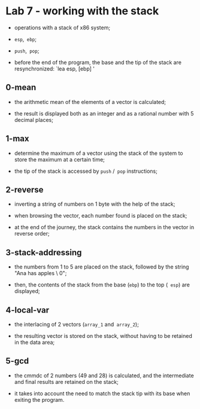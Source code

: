 # Lab 7 - working with the stack

- operations with a stack of x86 system;

- `esp`,` ebp`;

- `push`,` pop`;

- before the end of the program, the base and the tip of the stack are resynchronized: `lea esp, [ebp] '

## 0-mean

- the arithmetic mean of the elements of a vector is calculated;

- the result is displayed both as an integer and as a rational number with 5 decimal places;

## 1-max

- determine the maximum of a vector using the stack of the system to store the maximum at a certain time;

- the tip of the stack is accessed by `push` /` pop` instructions;

## 2-reverse

- inverting a string of numbers on 1 byte with the help of the stack;

- when browsing the vector, each number found is placed on the stack;

- at the end of the journey, the stack contains the numbers in the vector in reverse order;

## 3-stack-addressing

- the numbers from 1 to 5 are placed on the stack, followed by the string "Ana has apples \ 0";

- then, the contents of the stack from the base (`ebp`) to the top (` esp`) are displayed;

## 4-local-var

- the interlacing of 2 vectors (`array_1` and` array_2`);

- the resulting vector is stored on the stack, without having to be retained in the data area;

## 5-gcd

- the cmmdc of 2 numbers (49 and 28) is calculated, and the intermediate and final results are retained on the stack;

- it takes into account the need to match the stack tip with its base when exiting the program.